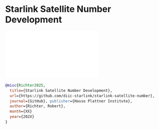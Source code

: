 # Starlink Satellite Number Development

![Starlink Satellite Numbers](./starlink-satellite-development.pdf)

```bibtex
@misc{Richter2025,
  title={Starlink Satellite Number Development},
  url={https://github.com/diic-starlink/starlink-satellite-number},
  journal={GitHub}, publisher={Hasso Plattner Institute},
  author={Richter, Robert},
  month={XX}
  year={202X}
} 
```
